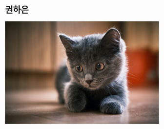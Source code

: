 # 권하은

![](https://github.com/KWONHAAAEUN/KWONHAAAEUN/raw/main/assets/val-tievsky-A1J5CpvSb28-unsplash.jpg)

